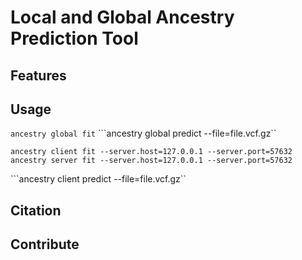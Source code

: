 # Local and Global Ancestry Prediction Tool

## Features

## Usage

```ancestry global fit```
```ancestry global predict --file=file.vcf.gz``

```ancestry client fit --server.host=127.0.0.1 --server.port=57632```
```ancestry server fit --server.host=127.0.0.1 --server.port=57632```

```ancestry client predict --file=file.vcf.gz``

## Citation

## Contribute